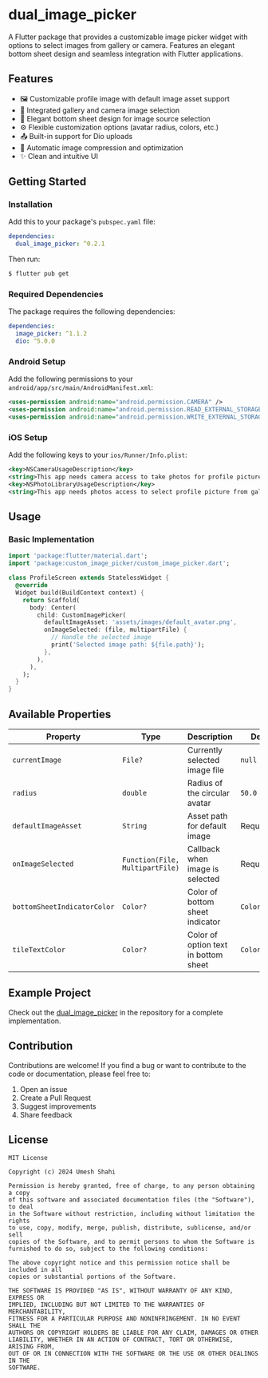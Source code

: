 # dual_image_picker

A Flutter package that provides a customizable image picker widget with options to select images from gallery or camera. Features an elegant bottom sheet design and seamless integration with Flutter applications.


## Features

- 🖼️ Customizable profile image with default image asset support
- 📸 Integrated gallery and camera image selection
- 🎨 Elegant bottom sheet design for image source selection
- ⚙️ Flexible customization options (avatar radius, colors, etc.)
- 📤 Built-in support for Dio uploads
- 🔄 Automatic image compression and optimization
- ✨ Clean and intuitive UI

## Getting Started

### Installation

Add this to your package's `pubspec.yaml` file:

```yaml
dependencies:
  dual_image_picker: ^0.2.1
```

Then run:

```bash
$ flutter pub get
```

### Required Dependencies

The package requires the following dependencies:

```yaml
dependencies:
  image_picker: ^1.1.2
  dio: ^5.0.0
```

### Android Setup

Add the following permissions to your `android/app/src/main/AndroidManifest.xml`:

```xml
<uses-permission android:name="android.permission.CAMERA" />
<uses-permission android:name="android.permission.READ_EXTERNAL_STORAGE" />
<uses-permission android:name="android.permission.WRITE_EXTERNAL_STORAGE" />
```

### iOS Setup

Add the following keys to your `ios/Runner/Info.plist`:

```xml
<key>NSCameraUsageDescription</key>
<string>This app needs camera access to take photos for profile picture.</string>
<key>NSPhotoLibraryUsageDescription</key>
<string>This app needs photos access to select profile picture from gallery.</string>
```

## Usage

### Basic Implementation

```dart
import 'package:flutter/material.dart';
import 'package:custom_image_picker/custom_image_picker.dart';

class ProfileScreen extends StatelessWidget {
  @override
  Widget build(BuildContext context) {
    return Scaffold(
      body: Center(
        child: CustomImagePicker(
          defaultImageAsset: 'assets/images/default_avatar.png',
          onImageSelected: (file, multipartFile) {
            // Handle the selected image
            print('Selected image path: ${file.path}');
          },
        ),
      ),
    );
  }
}
```
## Available Properties

| Property | Type | Description | Default |
|----------|------|-------------|---------|
| `currentImage` | `File?` | Currently selected image file | `null` |
| `radius` | `double` | Radius of the circular avatar | `50.0` |
| `defaultImageAsset` | `String` | Asset path for default image | Required |
| `onImageSelected` | `Function(File, MultipartFile)` | Callback when image is selected | Required |
| `bottomSheetIndicatorColor` | `Color?` | Color of bottom sheet indicator | `Colors.green` |
| `tileTextColor` | `Color?` | Color of option text in bottom sheet | `Colors.black` |

## Example Project

Check out the [dual_image_picker](https://github.com/919Umesh/custom_image_picker) in the repository for a complete implementation.

## Contribution

Contributions are welcome! If you find a bug or want to contribute to the code or documentation, please feel free to:

1. Open an issue
2. Create a Pull Request
3. Suggest improvements
4. Share feedback

## License

```
MIT License

Copyright (c) 2024 Umesh Shahi

Permission is hereby granted, free of charge, to any person obtaining a copy
of this software and associated documentation files (the "Software"), to deal
in the Software without restriction, including without limitation the rights
to use, copy, modify, merge, publish, distribute, sublicense, and/or sell
copies of the Software, and to permit persons to whom the Software is
furnished to do so, subject to the following conditions:

The above copyright notice and this permission notice shall be included in all
copies or substantial portions of the Software.

THE SOFTWARE IS PROVIDED "AS IS", WITHOUT WARRANTY OF ANY KIND, EXPRESS OR
IMPLIED, INCLUDING BUT NOT LIMITED TO THE WARRANTIES OF MERCHANTABILITY,
FITNESS FOR A PARTICULAR PURPOSE AND NONINFRINGEMENT. IN NO EVENT SHALL THE
AUTHORS OR COPYRIGHT HOLDERS BE LIABLE FOR ANY CLAIM, DAMAGES OR OTHER
LIABILITY, WHETHER IN AN ACTION OF CONTRACT, TORT OR OTHERWISE, ARISING FROM,
OUT OF OR IN CONNECTION WITH THE SOFTWARE OR THE USE OR OTHER DEALINGS IN THE
SOFTWARE.
```